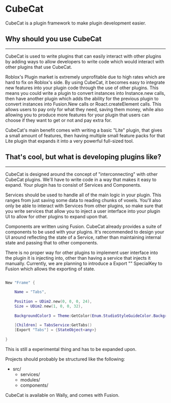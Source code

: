 # CubeCat
CubeCat is a plugin framework to make plugin development easier.

## Why should you use CubeCat
---

CubeCat is used to write plugins that can easily interact with other plugins by
adding ways to allow developers to write code which would interact with other
plugins that use CubeCat.

Roblox's Plugin market is extremely unprofitable due to high rates which are hard
to fix on Roblox's side. By using CubeCat, it becomes easy to integrate new features
into your plugin code through the use of other plugins. This means you could write
a plugin to convert instances into Instance.new calls, then have another plugin which
adds the ability for the previous plugin to convert instances into Fusion.New calls or
Roact.createElement calls. This allows users to pay only for what they need, saving them
money, while also allowing you to produce more features for your plugin that users
can choose if they want to get or not and pay extra for.

CubeCat's main benefit comes with writing a basic "Lite" plugin, that gives a small amount
of features, then having multiple small feature packs for that Lite plugin that expands it
into a very powerful full-sized tool.

## That's cool, but what is developing plugins like?
---

CubeCat is designed around the concept of "interconnecting" with other CubeCat plugins.
We'll have to write code in a way that makes it easy to expand. Your plugin has to consist
of Services and Components.

Services should be used to handle all of the main logic in your plugin. This ranges from
just saving some data to reading chunks of voxels. You'll also only be able to interact
with Services from other plugins, so make sure that you write services that allow you to
inject a user interface into your plugin UI to allow for other plugins to expand upon that.

Components are written using Fusion. CubeCat already provides a suite of components to be
used with your plugins. It's recommended to design your UI around reflecting the state of
a Service, rather than maintaining internal state and passing that to other components.

There is no proper way for other plugins to implement user interface into the plugin it
is injecting into, other than having a service that injects it manually.
Currently, we are planning to introduce a Export "" SpecialKey to Fusion which allows the
exporting of state.

```lua

New "Frame" {
	
	Name = "Tabs",
	
	Position = UDim2.new(0, 0, 0, 24),
	Size = UDim2.new(1, 0, 0, 32),
	
	BackgroundColor3 = Theme:GetColor(Enum.StudioStyleGuideColor.Background),
	
	[Children] = TabsService:GetTabs()
	[Export "Tabs"] = {StateObject<any>}
	
}

```

This is still a experimental thing and has to be expanded upon.

Projects should probably be structured like the following:

- src/
	- services/
	- modules/
	- components/

CubeCat is available on Wally, and comes with Fusion.
